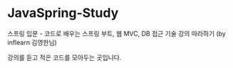 # JavaSpring-Study
스프링 입문 - 코드로 배우는 스프링 부트, 웹 MVC, DB 접근 기술 강의 따라하기 (by inflearn 김영한님)

강의를 듣고 적은 코드를 모아두는 곳입니다.
